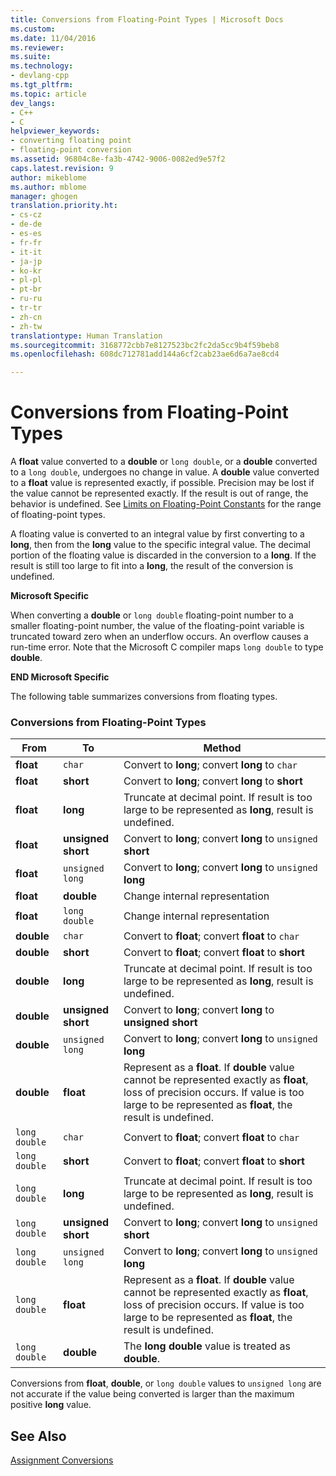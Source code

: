 ```yaml
---
title: Conversions from Floating-Point Types | Microsoft Docs
ms.custom: 
ms.date: 11/04/2016
ms.reviewer: 
ms.suite: 
ms.technology:
- devlang-cpp
ms.tgt_pltfrm: 
ms.topic: article
dev_langs:
- C++
- C
helpviewer_keywords:
- converting floating point
- floating-point conversion
ms.assetid: 96804c8e-fa3b-4742-9006-0082ed9e57f2
caps.latest.revision: 9
author: mikeblome
ms.author: mblome
manager: ghogen
translation.priority.ht:
- cs-cz
- de-de
- es-es
- fr-fr
- it-it
- ja-jp
- ko-kr
- pl-pl
- pt-br
- ru-ru
- tr-tr
- zh-cn
- zh-tw
translationtype: Human Translation
ms.sourcegitcommit: 3168772cbb7e8127523bc2fc2da5cc9b4f59beb8
ms.openlocfilehash: 608dc712781add144a6cf2cab23ae6d6a7ae8cd4

---
```

# Conversions from Floating-Point Types
A **float** value converted to a **double** or `long double`, or a **double** converted to a `long double`, undergoes no change in value. A **double** value converted to a **float** value is represented exactly, if possible. Precision may be lost if the value cannot be represented exactly. If the result is out of range, the behavior is undefined. See [Limits on Floating-Point Constants](../c-language/limits-on-floating-point-constants.md) for the range of floating-point types.  
  
 A floating value is converted to an integral value by first converting to a **long**, then from the **long** value to the specific integral value. The decimal portion of the floating value is discarded in the conversion to a **long**. If the result is still too large to fit into a **long**, the result of the conversion is undefined.  
  
 **Microsoft Specific**  
  
 When converting a **double** or `long double` floating-point number to a smaller floating-point number, the value of the floating-point variable is truncated toward zero when an underflow occurs. An overflow causes a run-time error. Note that the Microsoft C compiler maps `long double` to type **double**.  
  
 **END Microsoft Specific**  
  
 The following table summarizes conversions from floating types.  
  
### Conversions from Floating-Point Types  
  
|From|To|Method|  
|----------|--------|------------|  
|**float**|`char`|Convert to **long**; convert **long** to `char`|  
|**float**|**short**|Convert to **long**; convert **long** to **short**|  
|**float**|**long**|Truncate at decimal point. If result is too large to be represented as **long**, result is undefined.|  
|**float**|**unsigned short**|Convert to **long**; convert **long** to `unsigned` **short**|  
|**float**|`unsigned long`|Convert to **long**; convert **long** to `unsigned` **long**|  
|**float**|**double**|Change internal representation|  
|**float**|`long double`|Change internal representation|  
|**double**|`char`|Convert to **float**; convert **float** to `char`|  
|**double**|**short**|Convert to **float**; convert **float** to **short**|  
|**double**|**long**|Truncate at decimal point. If result is too large to be represented as **long**, result is undefined.|  
|**double**|**unsigned short**|Convert to **long**; convert **long** to **unsigned short**|  
|**double**|`unsigned long`|Convert to **long**; convert **long** to `unsigned` **long**|  
|**double**|**float**|Represent as a **float**. If **double** value cannot be represented exactly as **float**, loss of precision occurs. If value is too large to be represented as **float**, the result is undefined.|  
|`long double`|`char`|Convert to **float**; convert **float** to `char`|  
|`long double`|**short**|Convert to **float**; convert **float** to **short**|  
|`long double`|**long**|Truncate at decimal point. If result is too large to be represented as **long**, result is undefined.|  
|`long double`|**unsigned short**|Convert to **long**; convert **long** to `unsigned` **short**|  
|`long double`|`unsigned long`|Convert to **long**; convert **long** to `unsigned` **long**|  
|`long double`|**float**|Represent as a **float**. If **double** value cannot be represented exactly as **float**, loss of precision occurs. If value is too large to be represented as **float**, the result is undefined.|  
|`long double`|**double**|The **long double** value is treated as **double**.|  
  
 Conversions from **float**, **double**, or `long double` values to `unsigned long` are not accurate if the value being converted is larger than the maximum positive **long** value.  
  
## See Also  
 [Assignment Conversions](../c-language/assignment-conversions.md)


<!--HONumber=Jan17_HO2-->


